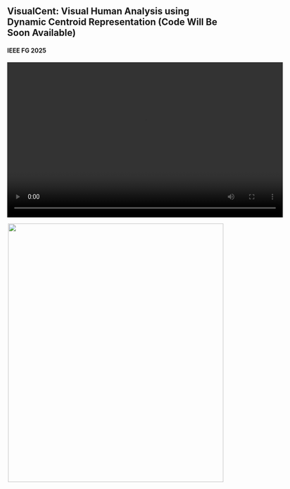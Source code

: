 ## VisualCent: Visual Human Analysis using Dynamic Centroid Representation (Code Will Be Soon Available)

#### IEEE FG 2025 


<video width="640" height="360" controls>
  <source src="https://github.com/niazahamd89/VisualCent/blob/main/Figs/Recording_New.mp4" type="video/mp4">
  Your browser does not support the video tag.
</video>


<p align="center">
<img src="Figs/c.png" width="500" height="600">
</p>

